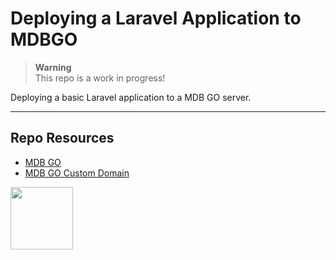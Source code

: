 # Deploying a Laravel Application to MDBGO

> **Warning**  
> This repo is a work in progress!

Deploying a basic Laravel application to a MDB GO server. 

***

## Repo Resources

* [MDB GO](https://mdbgo.com/)
* [MDB GO Custom Domain](https://mdbgo.com/docs/custom-domains/mdbgo-subdomains/)

<a href="https://codeadam.ca">
<img src="https://codeadam.ca/images/code-block.png" width="100">
</a>
